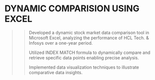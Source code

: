 # DYNAMIC COMPARISION USING EXCEL
>>	Developed a dynamic stock market data comparison tool in Microsoft Excel, analyzing the performance of
 >> HCL Tech. & Infosys over a one-year period.
>>
>>	Utilized INDEX MATCH formula to dynamically compare and retrieve specific data points 
 >>enabling precise analysis.
>>
>>	Implemented data visualization techniques to illustrate comparative data insights.
